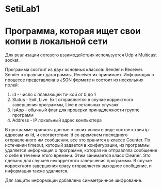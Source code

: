 # SetiLab1
# Программа, которая ищет свои копии в локальной сети

Для реализации сетевого взаимодействия используется Udp и Multicast socket.

Программа состоит из двух основных классов: Sender и Receiver.
Sender отправляет датаграммы, Receiver их принимает.
Информация о процессе представлена в JSON формате и состоит из нескольких полей:
1. id - число с плавающей точкой от 0 до 1
2. Status - Exit, Live. Exit отправляется в случае корректного завершения программы, Live в остальных случаях
3. IsApp - обычный флаг для проверки принадлежности группе программ
4. Address - IP локальный адрес компьютера



В программе хранятся данные о своих копия в виде соответствия ip адресам их
id, и соответствие id со временем последнего отправленного им сообщения. все это хранится 
в классе Counter. По истечении timeout, который задается в конфигурации,
из программы удаляется информация о программе, которая не отправляла сообщение о себе в течении этого времени. Этим занимается класс Cleaner.
Это сделано для случаев некорретного завершения программы. В случае корректного завершения сразу отправляется выходное сообщение, и информация также удаляется.


Для защиты информации добавлено симметричное шифрование.


